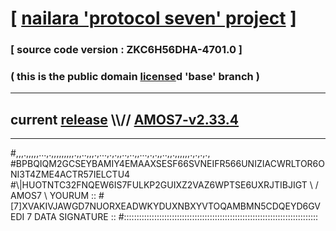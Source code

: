 
# [ [nailara 'protocol seven' project](http://nailara.network/) ]

### [ source code version : ZKC6H56DHA-4701.0 ]

### ( this is the public domain [license](../license)d 'base' branch )
---
## current [release](https://github.com/nailara-technologies/protocol-7/releases) \\\\// [AMOS7-v2.33.4](https://github.com/nailara-technologies/protocol-7/releases/tag/AMOS7-v2.33.4)
---

#,,,.,,,,,...,.,,,,,,,,,.,,..,,,.,...,.,.,,..,..,,...,.,.,,..,,.,,,,,,.,.,.,.,
#BPBQIQM2GCSEYBAMIY4EMAAXSESF66SVNEIFR566UNIZIACWRLTOR6ONI3T4ZME4ACTR57IELCTU4
#\\\|HUOTNTC32FNQEW6IS7FULKP2GUIXZ2VAZ6WPTSE6UXRJTIBJIGT \ / AMOS7 \ YOURUM ::
#\[7]XVAKIVJAWGD7NUORXEADWKYDUXNBXYVTOQAMBMN5CDQEYD6GVEDI 7  DATA SIGNATURE ::
#:::::::::::::::::::::::::::::::::::::::::::::::::::::::::::::::::::::::::::::
